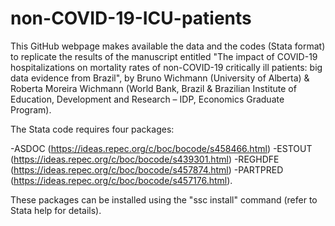 # non-COVID-19-ICU-patients
This GitHub webpage makes available the data and the codes (Stata format) to replicate the results of the manuscript entitled "The impact of COVID-19 hospitalizations on mortality rates of non-COVID-19 critically ill patients: big data evidence from Brazil", by Bruno Wichmann (University of Alberta) & Roberta Moreira Wichmann (World Bank, Brazil & Brazilian Institute of Education, Development and Research – IDP, Economics Graduate Program).

The Stata code requires four packages:

-ASDOC (https://ideas.repec.org/c/boc/bocode/s458466.html)
-ESTOUT (https://ideas.repec.org/c/boc/bocode/s439301.html)
-REGHDFE (https://ideas.repec.org/c/boc/bocode/s457874.html)
-PARTPRED (https://ideas.repec.org/c/boc/bocode/s457176.html).

These packages can be installed using the "ssc install" command (refer to Stata help for details).
